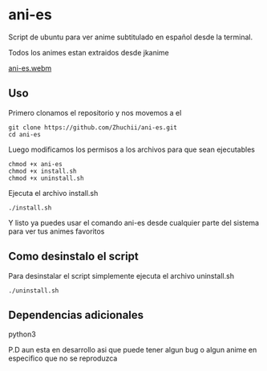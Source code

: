 # ani-es
Script de ubuntu para ver anime subtitulado en español desde la terminal.

Todos los animes estan extraidos desde jkanime


[ani-es.webm](https://github.com/user-attachments/assets/a0f905c8-5be9-4dfa-bda9-8a7f6facdd64)

## Uso


Primero clonamos el repositorio y nos movemos a el
```
git clone https://github.com/Zhuchii/ani-es.git
cd ani-es
```


Luego modificamos los permisos a los archivos para que sean ejecutables
```
chmod +x ani-es
chmod +x install.sh
chmod +x uninstall.sh
```

Ejecuta el archivo install.sh

```
./install.sh
```
Y listo ya puedes usar el comando ani-es desde cualquier parte del sistema para ver tus animes favoritos


## Como desinstalo el script

Para desinstalar el script simplemente ejecuta el archivo uninstall.sh
```
./uninstall.sh
```

## Dependencias adicionales

python3

P.D aun esta en desarrollo asi que puede tener algun bug o algun anime en especifico que no se reproduzca
